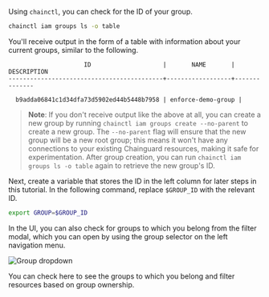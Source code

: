 Using `chainctl`, you can check for the ID of your group.

```sh
chainctl iam groups ls -o table
```

You'll receive output in the form of a table with information about your current groups, similar to the following.

```
                     ID                    |       NAME       | DESCRIPTION
-------------------------------------------+------------------+--------------

  b9adda06841c1d34dfa73d5902ed44b5448b7958 | enforce-demo-group |
```

> **Note**: If you don't receive output like the above at all, you can create a new group by running `chainctl iam groups create --no-parent` to create a new group. The `--no-parent` flag will ensure that the new group will be a new root group; this means it won't have any connections to your existing Chainguard resources, making it safe for experimentation. After group creation, you can run `chainctl iam groups ls -o table` again to retrieve the new group's ID.

Next, create a variable that stores the ID in the left column for later steps in this tutorial. In the following command, replace `$GROUP_ID` with the relevant ID.

```sh
export GROUP=$GROUP_ID
```

In the UI, you can also check for groups to which you belong from the filter modal, which you can open by using the group selector on the left navigation menu.

![Group dropdown](/images/group-dropdown.png)

You can check here to see the groups to which you belong and filter resources based on group ownership.
